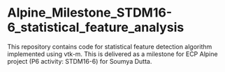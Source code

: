 # Alpine_Milestone_STDM16-6_statistical_feature_analysis
This repository contains code for statistical feature detection algorithm implemented using vtk-m.
This is delivered as a milestone for ECP Alpine project (P6 activity: STDM16-6) for Soumya Dutta.

